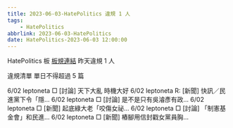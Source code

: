 ```yaml
---
title: 2023-06-03-HatePolitics 違規 1 人
tags:
    - HatePolitics
abbrlink: 2023-06-03-HatePolitics
date: HatePolitics-2023-06-03 12:00:00
---
```

HatePolitics 板 [板規連結](https://www.ptt.cc/bbs/HatePolitics/M.1617115262.A.D60.html)
昨天違規 1 人
<!-- more -->

違規清單
單日不得超過 5 篇

6/02 leptoneta □ [討論] 天下大亂 時機大好
6/02 leptoneta R: [新聞] 快訊／民進黨下令「隱…
6/02 leptoneta □ [討論] 是不是只有吳濬彥有政…
6/02 leptoneta □ [新聞] 起底綠大老「咬傷女祕…
6/02 leptoneta □ [討論] 「制憲基金會」和民進…
6/02 leptoneta □ [新聞] 樁腳用信封戳女黨員胸…
